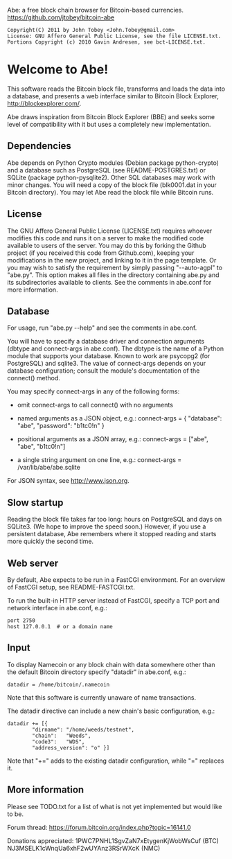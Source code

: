 Abe: a free block chain browser for Bitcoin-based currencies.
https://github.com/jtobey/bitcoin-abe

    Copyright(C) 2011 by John Tobey <John.Tobey@gmail.com>
    License: GNU Affero General Public License, see the file LICENSE.txt.
    Portions Copyright (c) 2010 Gavin Andresen, see bct-LICENSE.txt.

Welcome to Abe!
===============

This software reads the Bitcoin block file, transforms and loads the
data into a database, and presents a web interface similar to Bitcoin
Block Explorer, http://blockexplorer.com/.

Abe draws inspiration from Bitcoin Block Explorer (BBE) and seeks some
level of compatibility with it but uses a completely new
implementation.

Dependencies
------------

Abe depends on Python Crypto modules (Debian package python-crypto)
and a database such as PostgreSQL (see README-POSTGRES.txt) or SQLite
(package python-pysqlite2).  Other SQL databases may work with minor
changes.  You will need a copy of the block file (blk0001.dat in your
Bitcoin directory).  You may let Abe read the block file while Bitcoin
runs.

License
-------

The GNU Affero General Public License (LICENSE.txt) requires whoever
modifies this code and runs it on a server to make the modified code
available to users of the server.  You may do this by forking the
Github project (if you received this code from Github.com), keeping
your modifications in the new project, and linking to it in the page
template.  Or you may wish to satisfy the requirement by simply
passing "--auto-agpl" to "abe.py".  This option makes all files in the
directory containing abe.py and its subdirectories available to
clients.  See the comments in abe.conf for more information.

Database
--------

For usage, run "abe.py --help" and see the comments in abe.conf.

You will have to specify a database driver and connection arguments
(dbtype and connect-args in abe.conf).  The dbtype is the name of a
Python module that supports your database.  Known to work are psycopg2
(for PostgreSQL) and sqlite3.  The value of connect-args depends on
your database configuration; consult the module's documentation of the
connect() method.

You may specify connect-args in any of the following forms:

* omit connect-args to call connect() with no arguments

* named arguments as a JSON object, e.g.:
  connect-args = { "database": "abe", "password": "b1tc0!n" }

* positional arguments as a JSON array, e.g.:
  connect-args = ["abe", "abe", "b1tc0!n"]

* a single string argument on one line, e.g.:
  connect-args = /var/lib/abe/abe.sqlite

For JSON syntax, see http://www.json.org.

Slow startup
------------

Reading the block file takes far too long: hours on PostgreSQL and
days on SQLite3.  (We hope to improve the speed soon.)  However, if
you use a persistent database, Abe remembers where it stopped reading
and starts more quickly the second time.

Web server
----------

By default, Abe expects to be run in a FastCGI environment.  For an
overview of FastCGI setup, see README-FASTCGI.txt.

To run the built-in HTTP server instead of FastCGI, specify a TCP port
and network interface in abe.conf, e.g.:

    port 2750
    host 127.0.0.1  # or a domain name

Input
-----

To display Namecoin or any block chain with data somewhere other than
the default Bitcoin directory specify "datadir" in abe.conf, e.g.:

    datadir = /home/bitcoin/.namecoin

Note that this software is currently unaware of name transactions.

The datadir directive can include a new chain's basic configuration,
e.g.:

    datadir += [{
            "dirname": "/home/weeds/testnet",
            "chain":   "Weeds",
            "code3":   "WDS",
            "address_version": "o" }]

Note that "+=" adds to the existing datadir configuration, while "="
replaces it.

More information
----------------

Please see TODO.txt for a list of what is not yet implemented but
would like to be.

Forum thread: https://forum.bitcoin.org/index.php?topic=16141.0

Donations appreciated: 1PWC7PNHL1SgvZaN7xEtygenKjWobWsCuf (BTC)
NJ3MSELK1cWnqUa6xhF2wUYAnz3RSrWXcK (NMC)
